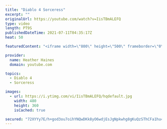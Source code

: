 ```yaml
---
title: "Diablo 4 Sorceress"
excerpt: ""
originalUrl: https://youtube.com/watch?v=IisTBmALEFQ
type: video
length: PT9S
publishedDateTime: 2021-07-11T04:35:17Z
heat: 50

featuredContent: "<iframe width=\"800\" height=\"500\" frameborder=\"0\" src=\"https://www.youtube.com/embed/IisTBmALEFQ\" allow=\"accelerometer; autoplay; encrypted-media; gyroscope; picture-in-picture\" allowfullscreen></iframe>"

provider:
  name: Heather Haines
  domain: youtube.com

topics:
  - Diablo 4
  - Sorceress

images:
  - url: https://i.ytimg.com/vi/IisTBmALEFQ/hqdefault.jpg
    width: 480
    height: 360
    isCached: true

secured: "72XYYy7E/h+god3ou7oihYNQwDKk8yO6wdjEsJgNpkwhg8gKuQzSThCFa1hu4axR8rZvIe7YnhtproFRydhmJP51Ne/3JPuzsGUOcfzwzCzaNPEhxcqsogqXaHqdiwzOrgVGoWR/Gcjcs5cDJokgFCGK9wnmVG9NO4X7zUcJKKfrLl2f8hqppkQ7jJY4l4O/xQBG7EPfWBxPDzoIE9sezArfHkmh+OJXfTx4CyViSsOUsQqJ5KHDulB7El38oXPCqM+Wzg/WgtBeEjZfRLyBW0Pc5WKST6Si1saWJZ/GjpBZKz2ZgT5jrcGYiWLlhJ1L4+O227FEdsRBlJqULiies+PVtbVAYRVP5I5K5bP5VpAT8C4i0YGX339VJnXQlh54KmZGkq84e/cXsFoKDCht8EfNea84kp7Szfwn0PISYAA=;PErNMRGagmW3QozLZmteIw=="
---
```



